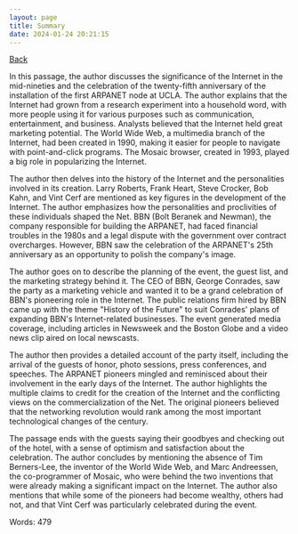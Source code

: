 ```yaml
---
layout: page
title: Summary
date: 2024-01-24 20:21:15
---
```


[Back](./)


In this passage, the author discusses the significance of the Internet in the mid-nineties and the celebration of the twenty-fifth anniversary of the installation of the first ARPANET node at UCLA. The author explains that the Internet had grown from a research experiment into a household word, with more people using it for various purposes such as communication, entertainment, and business. Analysts believed that the Internet held great marketing potential. The World Wide Web, a multimedia branch of the Internet, had been created in 1990, making it easier for people to navigate with point-and-click programs. The Mosaic browser, created in 1993, played a big role in popularizing the Internet.

The author then delves into the history of the Internet and the personalities involved in its creation. Larry Roberts, Frank Heart, Steve Crocker, Bob Kahn, and Vint Cerf are mentioned as key figures in the development of the Internet. The author emphasizes how the personalities and proclivities of these individuals shaped the Net. BBN (Bolt Beranek and Newman), the company responsible for building the ARPANET, had faced financial troubles in the 1980s and a legal dispute with the government over contract overcharges. However, BBN saw the celebration of the ARPANET's 25th anniversary as an opportunity to polish the company's image.

The author goes on to describe the planning of the event, the guest list, and the marketing strategy behind it. The CEO of BBN, George Conrades, saw the party as a marketing vehicle and wanted it to be a grand celebration of BBN's pioneering role in the Internet. The public relations firm hired by BBN came up with the theme "History of the Future" to suit Conrades' plans of expanding BBN's Internet-related businesses. The event generated media coverage, including articles in Newsweek and the Boston Globe and a video news clip aired on local newscasts.

The author then provides a detailed account of the party itself, including the arrival of the guests of honor, photo sessions, press conferences, and speeches. The ARPANET pioneers mingled and reminisced about their involvement in the early days of the Internet. The author highlights the multiple claims to credit for the creation of the Internet and the conflicting views on the commercialization of the Net. The original pioneers believed that the networking revolution would rank among the most important technological changes of the century.

The passage ends with the guests saying their goodbyes and checking out of the hotel, with a sense of optimism and satisfaction about the celebration. The author concludes by mentioning the absence of Tim Berners-Lee, the inventor of the World Wide Web, and Marc Andreessen, the co-programmer of Mosaic, who were behind the two inventions that were already making a significant impact on the Internet. The author also mentions that while some of the pioneers had become wealthy, others had not, and that Vint Cerf was particularly celebrated during the event.

Words: 479